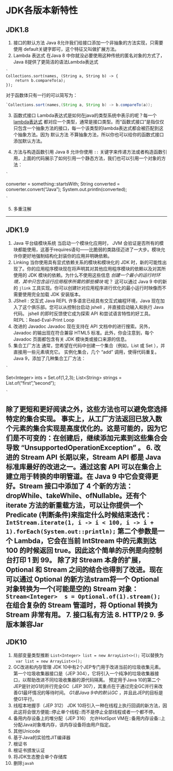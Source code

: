 # JDK各版本新特性

## JDK1.8
1. 接口的默认方法
Java 8允许我们给接口添加一个非抽象的方法实现，只需要使用 default关键字即可，这个特征又叫做扩展方法。
2. Lambda 表达式
在Java 8 中你就没必要使用这种传统的匿名对象的方式了，Java 8提供了更简洁的语法Lambda表达式
```
`
Collections.sort(names, (String a, String b) -> {
    return b.compareTo(a);
});
```
对于函数体只有一行的可以简写为：
```java
`Collections.sort(names,(String a, String b) -> b.compareTo(a));
```
3. 函数式接口
 Lambda表达式是如何在java的类型系统中表示的呢？每一个 [lambda表达式][1] 都对应一个类型，通常是接口类型。而“函数式接口”是指仅仅只包含一个抽象方法的接口，每一个该类型的lambda表达式都会被匹配到这个抽象方法。因为 默认方法 不算抽象方法，所以你也可以给你的函数式接口添加默认方法。
 
4. 方法与构造函数引用
Java 8 允许你使用 `::` 关键字来传递方法或者构造函数引用，上面的代码展示了如何引用一个静态方法，我们也可以引用一个对象的方法：
```
`
```
converter = something::startsWith;
String converted = converter.convert(“Java”);
System.out.println(converted);
```
`
```
5. 多重注解

---- 
## JDK1.9
1. Java 平台级模块系统
当启动一个模块化应用时， JVM 会验证是否所有的模块都能使用，这基于requires语句——比脆弱的类路径迈进了一大步。模块允许你更好地强制结构化封装你的应用并明确依赖。
2. Linking
当你使用具有显式依赖关系的模块和模块化的 JDK 时，新的可能性出现了。你的应用程序模块现在将声明其对其他应用程序模块的依赖以及对其所使用的 JDK 模块的依赖。为什么不使用这些信息 _创建一个最小的运行时环境，其中只包含运行应用程序所需的那些模块_ 呢？ 这可以通过 Java 9 中的新的 `jlink` 工具实现。你可以创建针对应用程序进行优化的最小运行时映像而不需要使用完全加载 JDK 安装版本。
3. JShell : 交互式 Java REPL
许多语言已经具有交互式编程环境，Java 现在加入了这个俱乐部。您可以从控制台启动 jshell ，并直接启动输入和执行 Java 代码。 jshell 的即时反馈使它成为探索 API 和尝试语言特性的好工具。
REPL：Read-Eval-Print Loop
4. 改进的 Javadoc
Javadoc 现在支持在 API 文档中的进行搜索。另外，Javadoc 的输出现在符合兼容 HTML5 标准。此外，你会注意到，每个 Javadoc 页面都包含有关 JDK 模块类或接口来源的信息。
5. 集合工厂方法
通常，您希望在代码中创建一个集合（例如，List 或 Set ），并直接用一些元素填充它。 实例化集合，几个 “add” 调用，使得代码重复。 Java 9，添加了几种集合工厂方法：
```
`
```
Set\<Integer\>  ints = Set.of(1,2,3);
List\<String\>  strings = List.of(“first”,”second”);
```
`
```
除了更短和更好阅读之外，这些方法也可以避免您选择特定的集合实现。 事实上，从工厂方法返回已放入数个元素的集合实现是高度优化的。这是可能的，因为它们是不可变的：在创建后，继续添加元素到这些集合会导致 “UnsupportedOperationException” 。
6. 改进的 Stream API
长期以来，Stream API 都是 Java 标准库最好的改进之一。通过这套 API 可以在集合上建立用于转换的申明管道。在 Java 9 中它会变得更好。Stream 接口中添加了 4 个新的方法：dropWhile、takeWhile、ofNullable。还有个 iterate 方法的新重载方法，可以让你提供一个 Predicate (判断条件)来指定什么时候结束迭代：
`IntStream.iterate(1, i -> i < 100, i -> i + 1).forEach(System.out::println);`
第二个参数是一个 Lambda，它会在当前 IntStream 中的元素到达 100 的时候返回 true。因此这个简单的示例是向控制台打印 1 到 99。
除了对 Stream 本身的扩展，Optional 和 Stream 之间的结合也得到了改进。现在可以通过 Optional 的新方法stram将一个 Optional 对象转换为一个(可能是空的) Stream 对象：
`Stream<Integer>  s = Optional.of(1).stream();`
在组合复杂的 Stream 管道时，将 Optional 转换为 Stream 非常有用。
7. 接口私有方法
8. HTTP/2
9. 多版本兼容Jar
---- 
## JDK10
1. 局部变量类型推断
`List<Integer> list = new ArrayList<>();`
可以替换为
` var list = new ArrayList<>();`
2. GC改进和内存管理
JDK 10中有2个JEP专门用于改进当前的垃圾收集元素。
第一个垃圾收集器接口是（JEP 304），它将引入一个纯净的垃圾收集器接口，以帮助改进不同垃圾收集器的源代码隔离。
预定用于Java 10的第二个JEP是针对G1的并行完全GC（JEP 307），其重点在于通过完全GC并行来改善G1最坏情况的等待时间。 _G1是Java 9中的默认GC_ ，并且此JEP的目标是使G1平行。
3. 线程本地握手（JEP 312）
JDK 10将引入一种在线程上执行回调的新方法，因此这将会很方便能::停止单个线程::而不是停止全部线程或者一个都不停。
4. 备用内存设备上的堆分配（JEP 316）
允许HotSpot VM在::备用内存设备::上分配Java对象堆内存，该内存设备将由用户指定。
5. 其他Unicode
6. 基于Java的实验性JIT编译器
7. 根证书
8. 根证书颁发认证
9. 将JDK生态整合单个存储库
10. 删除`javah`


[1]:	https://www.cnblogs.com/knowledgesea/p/3163725.html